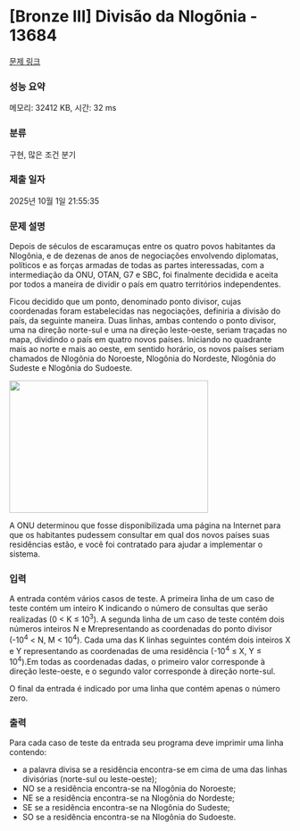 # [Bronze III] Divisão da Nlogõnia - 13684 

[문제 링크](https://www.acmicpc.net/problem/13684) 

### 성능 요약

메모리: 32412 KB, 시간: 32 ms

### 분류

구현, 많은 조건 분기

### 제출 일자

2025년 10월 1일 21:55:35

### 문제 설명

<p>Depois de séculos de escaramuças entre os quatro povos habitantes da Nlogônia, e de dezenas de anos de negociações envolvendo diplomatas, políticos e as forças armadas de todas as partes interessadas, com a intermediação da ONU, OTAN, G7 e SBC, foi finalmente decidida e aceita por todos a maneira de dividir o país em quatro territórios independentes.</p>

<p>Ficou decidido que um ponto, denominado ponto divisor, cujas coordenadas foram estabelecidas nas negociações, definiria a divisão do país, da seguinte maneira. Duas linhas, ambas contendo o ponto divisor, uma na direção norte-sul e uma na direção leste-oeste, seriam traçadas no mapa, dividindo o país em quatro novos países. Iniciando no quadrante mais ao norte e mais ao oeste, em sentido horário, os novos países seriam chamados de Nlogônia do Noroeste, Nlogônia do Nordeste, Nlogônia do Sudeste e Nlogônia do Sudoeste.</p>

<p><img alt="" src="https://onlinejudgeimages.s3.amazonaws.com/problem/13684/%EC%8A%A4%ED%81%AC%EB%A6%B0%EC%83%B7%202017-01-12%20%EC%98%A4%EC%A0%84%207.56.54.png" style="height:237px; width:356px"></p>

<p>A ONU determinou que fosse disponibilizada uma página na Internet para que os habitantes pudessem consultar em qual dos novos países suas residências estão, e você foi contratado para ajudar a implementar o sistema.</p>

### 입력 

 <p>A entrada contém vários casos de teste. A primeira linha de um caso de teste contém um inteiro K indicando o número de consultas que serão realizadas (0 < K ≤ 10<sup>3</sup>). A segunda linha de um caso de teste contém dois números inteiros N e Mrepresentando as coordenadas do ponto divisor (-10<sup>4</sup> < N, M < 10<sup>4</sup>). Cada uma das K linhas seguintes contém dois inteiros X e Y representando as coordenadas de uma residência (-10<sup>4</sup> ≤ X, Y ≤ 10<sup>4</sup>).Em todas as coordenadas dadas, o primeiro valor  corresponde à direção leste-oeste, e o segundo valor corresponde à direção norte-sul.</p>

<p>O final da entrada é indicado por uma linha que contém apenas o número zero.</p>

### 출력 

 <p>Para cada caso de teste da entrada seu programa deve imprimir uma linha contendo:</p>

<ul>
	<li>a palavra divisa se a residência encontra-se em cima de uma das linhas divisórias (norte-sul ou leste-oeste);</li>
	<li>NO se a residência encontra-se na Nlogônia do Noroeste;</li>
	<li>NE se a residência encontra-se na Nlogônia do Nordeste;</li>
	<li>SE se a residência encontra-se na Nlogônia do Sudeste;</li>
	<li>SO se a residência encontra-se na Nlogônia do Sudoeste.</li>
</ul>

